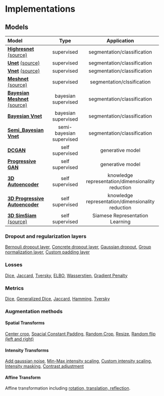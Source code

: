 # Implementations

## Models
| Model | Type | Application |
|:-----------|:-------------:|:-------------:|
|[**Highresnet**](https://github.com/neuronets/nobrainer/blob/master/nobrainer/models/highresnet.py) [(source)](https://arxiv.org/abs/1707.01992)| supervised  | segmentation/classification |
|[**Unet**](https://github.com/neuronets/nobrainer/blob/master/nobrainer/models/unet.py) [(source)](https://arxiv.org/abs/1606.06650)| supervised | segmentation/classification |
|[**Vnet**](https://github.com/neuronets/nobrainer/blob/master/nobrainer/models/vnet.py) [(source)](https://arxiv.org/pdf/1606.04797.pdf)| supervised  | segmentation/classification |
|[**Meshnet**](https://github.com/neuronets/nobrainer/blob/master/nobrainer/models/meshnet.py) [(source)](https://arxiv.org/abs/1612.00940)| supervised  | segmentation/clssification |
|[**Bayesian Meshnet**](https://github.com/neuronets/nobrainer/blob/master/nobrainer/models/bayesian-meshnet.py) [(source)](https://www.frontiersin.org/articles/10.3389/fninf.2019.00067/full)| bayesian supervised | segmentation/classification |
|[**Bayesian Vnet**](https://github.com/neuronets/nobrainer/blob/master/nobrainer/models/bayesian_vnet.py) | bayesian supervised | segmentation/classification |
|[**Semi_Bayesian Vnet**](https://github.com/neuronets/nobrainer/blob/master/nobrainer/models/bayesian_vnet.py) | semi-bayesian supervised | segmentation/classification |
|[**DCGAN**](https://github.com/neuronets/nobrainer/blob/master/nobrainer/models/dcgan.py) | self supervised | generative model |
|[**Progressive GAN**](https://github.com/neuronets/nobrainer/blob/master/nobrainer/models/progressivegan.py) | self supervised | generative model |
|[**3D Autoencoder**](https://github.com/neuronets/nobrainer/blob/master/nobrainer/models/autoencoder.py) | self supervised | knowledge representation/dimensionality reduction |
|[**3D Progressive Autoencoder**](https://github.com/neuronets/nobrainer/blob/master/nobrainer/models/progressiveae.py) | self supervised | knowledge representation/dimensionality reduction |
|[**3D SimSiam**](https://github.com/neuronets/nobrainer/blob/master/nobrainer/models/brainsiam.py) [(source)](https://arxiv.org/abs/2011.10566)| self supervised | Siamese Representation Learning |

### Dropout and regularization layers
[Bernouli dropout layer](https://github.com/neuronets/nobrainer/blob/80d8a47a7f2bf4fe335bdf194c0be19044223629/nobrainer/layers/dropout.py#L15), [Concrete dropout layer](https://github.com/neuronets/nobrainer/blob/80d8a47a7f2bf4fe335bdf194c0be19044223629/nobrainer/layers/dropout.py#L71), [Gaussian dropout](https://github.com/neuronets/nobrainer/blob/80d8a47a7f2bf4fe335bdf194c0be19044223629/nobrainer/layers/dropout.py#L204), [Group normalization layer](https://github.com/neuronets/nobrainer/blob/master/nobrainer/layers/groupnorm.py), [Custom padding layer](https://github.com/neuronets/nobrainer/blob/master/nobrainer/layers/padding.py)

### Losses
[Dice](https://github.com/neuronets/nobrainer/blob/e3e71131373602484caf696fd78dd16e572adf9b/nobrainer/losses.py#L14), [Jaccard](https://github.com/neuronets/nobrainer/blob/e3e71131373602484caf696fd78dd16e572adf9b/nobrainer/losses.py#L90), [Tversky](https://github.com/neuronets/nobrainer/blob/e3e71131373602484caf696fd78dd16e572adf9b/nobrainer/losses.py#L129), [ELBO](https://github.com/neuronets/nobrainer/blob/e3e71131373602484caf696fd78dd16e572adf9b/nobrainer/losses.py#L167), [Wasserstien](https://github.com/neuronets/nobrainer/blob/e3e71131373602484caf696fd78dd16e572adf9b/nobrainer/losses.py#L196), [Gradient Penalty](https://github.com/neuronets/nobrainer/blob/e3e71131373602484caf696fd78dd16e572adf9b/nobrainer/losses.py#L235)

### Metrics
[Dice](https://github.com/neuronets/nobrainer/blob/e3e71131373602484caf696fd78dd16e572adf9b/nobrainer/metrics.py#L8), [Generalized Dice](https://github.com/neuronets/nobrainer/blob/e3e71131373602484caf696fd78dd16e572adf9b/nobrainer/metrics.py#L39), [Jaccard](https://github.com/neuronets/nobrainer/blob/e3e71131373602484caf696fd78dd16e572adf9b/nobrainer/metrics.py#L76), [Hamming](https://github.com/neuronets/nobrainer/blob/e3e71131373602484caf696fd78dd16e572adf9b/nobrainer/metrics.py#L66), [Tversky](https://github.com/neuronets/nobrainer/blob/e3e71131373602484caf696fd78dd16e572adf9b/nobrainer/metrics.py#L107)

### Augmentation methods
#### Spatial Transforms
[Center crop](https://github.com/neuronets/nobrainer/blob/e3e71131373602484caf696fd78dd16e572adf9b/nobrainer/spatial_transforms.py#L4), [Spacial Constant Padding](https://github.com/neuronets/nobrainer/blob/e3e71131373602484caf696fd78dd16e572adf9b/nobrainer/spatial_transforms.py#L54), [Random Crop](https://github.com/neuronets/nobrainer/blob/e3e71131373602484caf696fd78dd16e572adf9b/nobrainer/spatial_transforms.py#L106), [Resize](https://github.com/neuronets/nobrainer/blob/e3e71131373602484caf696fd78dd16e572adf9b/nobrainer/spatial_transforms.py#L149), [Random flip (left and right)](https://github.com/neuronets/nobrainer/blob/e3e71131373602484caf696fd78dd16e572adf9b/nobrainer/spatial_transforms.py#L197)

#### Intensity Transforms
[Add gaussian noise](https://github.com/neuronets/nobrainer/blob/e3e71131373602484caf696fd78dd16e572adf9b/nobrainer/intensity_transforms.py#L6), [Min-Max intensity scaling](https://github.com/neuronets/nobrainer/blob/e3e71131373602484caf696fd78dd16e572adf9b/nobrainer/intensity_transforms.py#L50), [Custom intensity scaling](https://github.com/neuronets/nobrainer/blob/e3e71131373602484caf696fd78dd16e572adf9b/nobrainer/intensity_transforms.py#L96), [Intensity masking](https://github.com/neuronets/nobrainer/blob/e3e71131373602484caf696fd78dd16e572adf9b/nobrainer/intensity_transforms.py#L159), [Contrast adjustment](https://github.com/neuronets/nobrainer/blob/e3e71131373602484caf696fd78dd16e572adf9b/nobrainer/intensity_transforms.py#L213)

#### Affine Transform
Affine transformation including [rotation, translation, reflection](https://github.com/neuronets/nobrainer/blob/master/nobrainer/transform.py).

